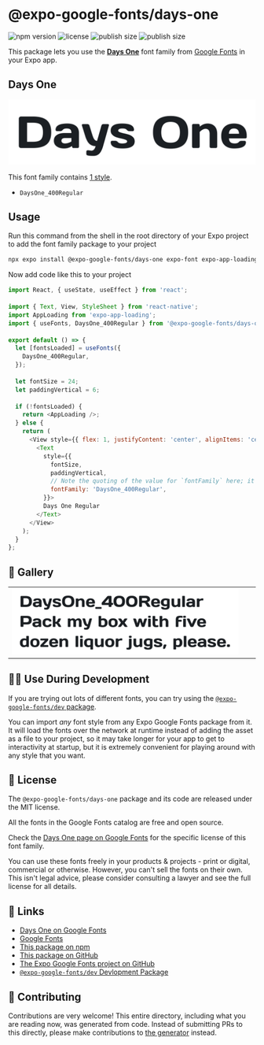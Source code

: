 # @expo-google-fonts/days-one

![npm version](https://flat.badgen.net/npm/v/@expo-google-fonts/days-one)
![license](https://flat.badgen.net/github/license/expo/google-fonts)
![publish size](https://flat.badgen.net/packagephobia/install/@expo-google-fonts/days-one)
![publish size](https://flat.badgen.net/packagephobia/publish/@expo-google-fonts/days-one)

This package lets you use the [**Days One**](https://fonts.google.com/specimen/Days+One) font family from [Google Fonts](https://fonts.google.com/) in your Expo app.

## Days One

![Days One](./font-family.png)

This font family contains [1 style](#-gallery).

- `DaysOne_400Regular`

## Usage

Run this command from the shell in the root directory of your Expo project to add the font family package to your project
```sh
npx expo install @expo-google-fonts/days-one expo-font expo-app-loading
```

Now add code like this to your project
```js
import React, { useState, useEffect } from 'react';

import { Text, View, StyleSheet } from 'react-native';
import AppLoading from 'expo-app-loading';
import { useFonts, DaysOne_400Regular } from '@expo-google-fonts/days-one';

export default () => {
  let [fontsLoaded] = useFonts({
    DaysOne_400Regular,
  });

  let fontSize = 24;
  let paddingVertical = 6;

  if (!fontsLoaded) {
    return <AppLoading />;
  } else {
    return (
      <View style={{ flex: 1, justifyContent: 'center', alignItems: 'center' }}>
        <Text
          style={{
            fontSize,
            paddingVertical,
            // Note the quoting of the value for `fontFamily` here; it expects a string!
            fontFamily: 'DaysOne_400Regular',
          }}>
          Days One Regular
        </Text>
      </View>
    );
  }
};

```

## 🔡 Gallery


||||
|-|-|-|
|![DaysOne_400Regular](./DaysOne_400Regular.ttf.png)||||


## 👩‍💻 Use During Development

If you are trying out lots of different fonts, you can try using the [`@expo-google-fonts/dev` package](https://github.com/expo/google-fonts/tree/master/font-packages/dev#readme).

You can import *any* font style from any Expo Google Fonts package from it. It will load the fonts
over the network at runtime instead of adding the asset as a file to your project, so it may take longer
for your app to get to interactivity at startup, but it is extremely convenient
for playing around with any style that you want.

## 📖 License

The `@expo-google-fonts/days-one` package and its code are released under the MIT license.

All the fonts in the Google Fonts catalog are free and open source.

Check the [Days One page on Google Fonts](https://fonts.google.com/specimen/Days+One) for the specific license of this font family.

You can use these fonts freely in your products & projects - print or digital, commercial or otherwise. However, you can't sell the fonts on their own. This isn't legal advice, please consider consulting a lawyer and see the full license for all details.

## 🔗 Links

- [Days One on Google Fonts](https://fonts.google.com/specimen/Days+One)
- [Google Fonts](https://fonts.google.com/)
- [This package on npm](https://www.npmjs.com/package/@expo-google-fonts/days-one)
- [This package on GitHub](https://github.com/expo/google-fonts/tree/master/font-packages/days-one)
- [The Expo Google Fonts project on GitHub](https://github.com/expo/google-fonts)
- [`@expo-google-fonts/dev` Devlopment Package](https://github.com/expo/google-fonts/tree/master/font-packages/dev)

## 🤝 Contributing

Contributions are very welcome! This entire directory, including what you are reading now, was generated from code. Instead of submitting PRs to this directly, please make contributions to [the generator](https://github.com/expo/google-fonts/tree/master/packages/generator) instead.
